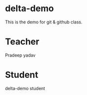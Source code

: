 # delta-demo
This is the demo for git & github class.

# Teacher
Pradeep yadav

# Student
delta-demo student